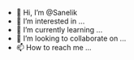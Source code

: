 - 👋 Hi, I’m @Sanelik
- 👀 I’m interested in ...
- 🌱 I’m currently learning ...
- 💞️ I’m looking to collaborate on ...
- 📫 How to reach me ...

<!---
Sanelik/Sanelik is a ✨ special ✨ repository because its `README.md` (this file) appears on your GitHub profile.
You can click the Preview link to take a look at your changes.
--->

